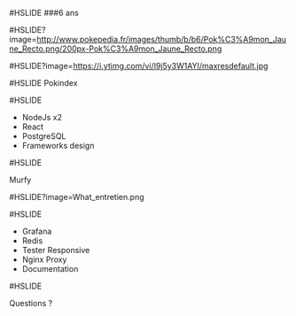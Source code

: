 #HSLIDE
###6 ans

#HSLIDE?image=http://www.pokepedia.fr/images/thumb/b/b6/Pok%C3%A9mon_Jaune_Recto.png/200px-Pok%C3%A9mon_Jaune_Recto.png

#HSLIDE?image=https://i.ytimg.com/vi/I9j5y3W1AYI/maxresdefault.jpg

#HSLIDE
Pokindex

#HSLIDE

- <span>NodeJs</span><span class="fragment"> x2</span>
- React <!-- .element: class="fragment" -->
- PostgreSQL     <!-- .element: class="fragment" -->
- Frameworks design <!-- .element: class="fragment" -->

#HSLIDE

Murfy

#HSLIDE?image=What_entretien.png

#HSLIDE
- Grafana <!-- .element: class="fragment" -->
- Redis <!-- .element: class="fragment" -->
- Tester Responsive <!-- .element: class="fragment" -->
- Nginx Proxy <!-- .element: class="fragment" -->
- Documentation <!-- .element: class="fragment" -->


#HSLIDE

Questions ?
